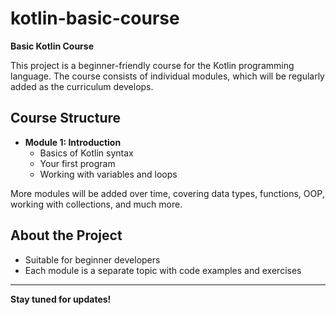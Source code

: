 # kotlin-basic-course

**Basic Kotlin Course**

This project is a beginner-friendly course for the Kotlin programming language. The course consists of individual modules, which will be regularly added as the curriculum develops.

## Course Structure

- **Module 1: Introduction**
  - Basics of Kotlin syntax
  - Your first program
  - Working with variables and loops

More modules will be added over time, covering data types, functions, OOP, working with collections, and much more.

## About the Project

- Suitable for beginner developers
- Each module is a separate topic with code examples and exercises

---

**Stay tuned for updates!**
